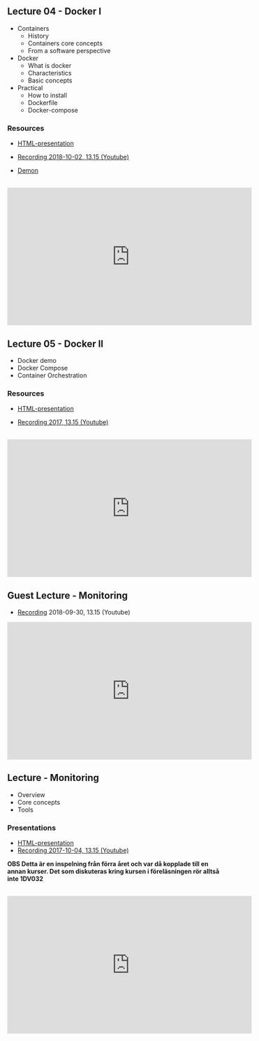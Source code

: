 ## Lecture 04 - Docker I
* Containers
    * History
    * Containers core concepts
    * From a software perspective
* Docker
  * What is docker
  * Characteristics
  * Basic concepts
* Practical
  * How to install
  * Dockerfile
  * Docker-compose

### Resources
- [HTML-presentation](https://cdn.rawgit.com/1dv032/syllabus/master/lectures/part_2/01_docker_I/index.html#/)

- [Recording 2018-10-02, 13.15 (Youtube)](https://youtu.be/ZjN0ZNNLHSA?t=10m00s&list=PLSWJPPj5sKmomUa_KTF5E91wwHx6BcUXP)
- [Demon](https://github.com/1dv032/syllabus/tree/master/lectures/part_2/01_docker_I/resources)
<br />
<iframe width="560" height="315" src="https://www.youtube.com/embed/ZjN0ZNNLHSA?t=10m00s&list=PLSWJPPj5sKmomUa_KTF5E91wwHx6BcUXP" frameborder="0" allowfullscreen></iframe>

## Lecture 05 - Docker II
* Docker demo
* Docker Compose
* Container Orchestration

### Resources
- [HTML-presentation](https://cdn.rawgit.com/1dv032/syllabus/master/lectures/part_2/02_docker_II/index.html#/)

- [Recording 2017, 13.15 (Youtube)](https://youtu.be/ZjN0ZNNLHSA?t=10m00s&list=PLSWJPPj5sKmomUa_KTF5E91wwHx6BcUXP)
<br>
<iframe width="560" height="315" src="https://www.youtube.com/embed/maRMtVeEO0k" frameborder="0" allow="autoplay; encrypted-media" allowfullscreen></iframe>

## Guest Lecture - Monitoring
- [Recording](https://youtu.be/bhGXLfH11ck?t=13m46s&list=PLSWJPPj5sKmomUa_KTF5E91wwHx6BcUXP) 2018-09-30, 13.15 (Youtube)

<iframe width="560" height="315" src="https://www.youtube.com/embed/bhGXLfH11ck?t=13m46s&list=PLSWJPPj5sKmomUa_KTF5E91wwHx6BcUXP" frameborder="0" allowfullscreen></iframe>

## Lecture - Monitoring
* Overview
* Core concepts
* Tools

### Presentations
- [HTML-presentation](https://cdn.rawgit.com/2dv514/syllabus/master/lectures/05_monitoring/index.html#/)
- [Recording 2017-10-04, 13.15 (Youtube)](https://youtu.be/94XMsI2OqvM?t=18m25s&list=PLSWJPPj5sKmomUa_KTF5E91wwHx6BcUXP)

**OBS Detta är en inspelning från förra året och var då kopplade till en annan kurser. Det som diskuteras kring kursen i föreläsningen rör alltså inte 1DV032**

<br />
<iframe width="560" height="315" src="https://www.youtube.com/embed/94XMsI2OqvM?t=18m25s&list=PLSWJPPj5sKmomUa_KTF5E91wwHx6BcUXP" frameborder="0" allowfullscreen></iframe>



